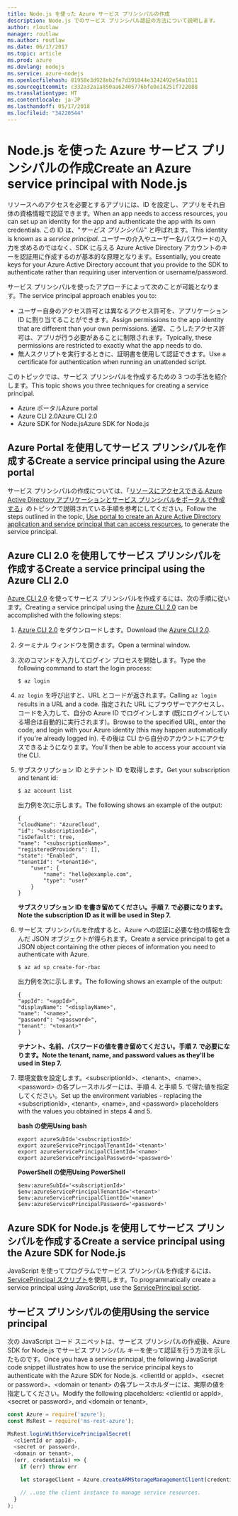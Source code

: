 ```yaml
---
title: Node.js を使った Azure サービス プリンシパルの作成
description: Node.js でのサービス プリンシパル認証の方法について説明します。
author: rloutlaw
manager: routlaw
ms.author: routlaw
ms.date: 06/17/2017
ms.topic: article
ms.prod: azure
ms.devlang: nodejs
ms.service: azure-nodejs
ms.openlocfilehash: 81958e3d928eb2fe7d391044e3242492e54a1011
ms.sourcegitcommit: c332a32a1a850aa62405776bfe0e14251f722888
ms.translationtype: HT
ms.contentlocale: ja-JP
ms.lasthandoff: 05/17/2018
ms.locfileid: "34220544"
---
```

# <a name="create-an-azure-service-principal-with-nodejs"></a><span data-ttu-id="deb99-103">Node.js を使った Azure サービス プリンシパルの作成</span><span class="sxs-lookup"><span data-stu-id="deb99-103">Create an Azure service principal with Node.js</span></span> 

<span data-ttu-id="deb99-104">リソースへのアクセスを必要とするアプリには、ID を設定し、アプリをそれ自体の資格情報で認証できます。</span><span class="sxs-lookup"><span data-stu-id="deb99-104">When an app needs to access resources, you can set up an identity for the app and authenticate the app with its own credentials.</span></span> <span data-ttu-id="deb99-105">この ID は、"*サービス プリンシパル*" と呼ばれます。</span><span class="sxs-lookup"><span data-stu-id="deb99-105">This identity is known as a *service principal*.</span></span> <span data-ttu-id="deb99-106">ユーザーの介入やユーザー名/パスワードの入力を求めるのではなく、SDK に与える Azure Active Directory アカウントのキーを認証用に作成するのが基本的な原理となります。</span><span class="sxs-lookup"><span data-stu-id="deb99-106">Essentially, you create keys for your Azure Active Directory account that you provide to the SDK to authenticate rather than requiring user intervention or username/password.</span></span>

<span data-ttu-id="deb99-107">サービス プリンシパルを使ったアプローチによって次のことが可能となります。</span><span class="sxs-lookup"><span data-stu-id="deb99-107">The service principal approach enables you to:</span></span>
- <span data-ttu-id="deb99-108">ユーザー自身のアクセス許可とは異なるアクセス許可を、アプリケーション ID に割り当てることができます。</span><span class="sxs-lookup"><span data-stu-id="deb99-108">Assign permissions to the app identity that are different than your own permissions.</span></span> <span data-ttu-id="deb99-109">通常、こうしたアクセス許可は、アプリが行う必要があることに制限されます。</span><span class="sxs-lookup"><span data-stu-id="deb99-109">Typically, these permissions are restricted to exactly what the app needs to do.</span></span>
- <span data-ttu-id="deb99-110">無人スクリプトを実行するときに、証明書を使用して認証できます。</span><span class="sxs-lookup"><span data-stu-id="deb99-110">Use a certificate for authentication when running an unattended script.</span></span>

<span data-ttu-id="deb99-111">このトピックでは、サービス プリンシパルを作成するための 3 つの手法を紹介します。</span><span class="sxs-lookup"><span data-stu-id="deb99-111">This topic shows you three techniques for creating a service principal.</span></span>

- <span data-ttu-id="deb99-112">Azure ポータル</span><span class="sxs-lookup"><span data-stu-id="deb99-112">Azure portal</span></span>
- <span data-ttu-id="deb99-113">Azure CLI 2.0</span><span class="sxs-lookup"><span data-stu-id="deb99-113">Azure CLI 2.0</span></span>
- <span data-ttu-id="deb99-114">Azure SDK for Node.js</span><span class="sxs-lookup"><span data-stu-id="deb99-114">Azure SDK for Node.js</span></span>

## <a name="create-a-service-principal-using-the-azure-portal"></a><span data-ttu-id="deb99-115">Azure Portal を使用してサービス プリンシパルを作成する</span><span class="sxs-lookup"><span data-stu-id="deb99-115">Create a service principal using the Azure portal</span></span>

<span data-ttu-id="deb99-116">サービス プリンシパルの作成については、「[リソースにアクセスできる Azure Active Directory アプリケーションとサービス プリンシパルをポータルで作成する](https://azure.microsoft.com/documentation/articles/resource-group-create-service-principal-portal/)」のトピックで説明されている手順を参考にしてください。</span><span class="sxs-lookup"><span data-stu-id="deb99-116">Follow the steps outlined in the topic, [Use portal to create an Azure Active Directory application and service principal that can access resources](https://azure.microsoft.com/documentation/articles/resource-group-create-service-principal-portal/), to generate the service principal.</span></span>

## <a name="create-a-service-principal-using-the-azure-cli-20"></a><span data-ttu-id="deb99-117">Azure CLI 2.0 を使用してサービス プリンシパルを作成する</span><span class="sxs-lookup"><span data-stu-id="deb99-117">Create a service principal using the Azure CLI 2.0</span></span>

<span data-ttu-id="deb99-118">[Azure CLI 2.0](https://docs.microsoft.com/cli/azure/install-az-cli2) を使ってサービス プリンシパルを作成するには、次の手順に従います。</span><span class="sxs-lookup"><span data-stu-id="deb99-118">Creating a service principal using the [Azure CLI 2.0](https://docs.microsoft.com/cli/azure/install-az-cli2) can be accomplished with the following steps:</span></span>

1. <span data-ttu-id="deb99-119">[Azure CLI 2.0](https://docs.microsoft.com/cli/azure/install-az-cli2) をダウンロードします。</span><span class="sxs-lookup"><span data-stu-id="deb99-119">Download the [Azure CLI 2.0](https://docs.microsoft.com/cli/azure/install-az-cli2).</span></span>

2. <span data-ttu-id="deb99-120">ターミナル ウィンドウを開きます。</span><span class="sxs-lookup"><span data-stu-id="deb99-120">Open a terminal window.</span></span>

3. <span data-ttu-id="deb99-121">次のコマンドを入力してログイン プロセスを開始します。</span><span class="sxs-lookup"><span data-stu-id="deb99-121">Type the following command to start the login process:</span></span>

    ```shell
    $ az login
    ```

4. <span data-ttu-id="deb99-122">`az login` を呼び出すと、URL とコードが返されます。</span><span class="sxs-lookup"><span data-stu-id="deb99-122">Calling `az login` results in a URL and a code.</span></span> <span data-ttu-id="deb99-123">指定された URL にブラウザーでアクセスし、コードを入力して、自分の Azure ID でログインします (既にログインしている場合は自動的に実行されます)。</span><span class="sxs-lookup"><span data-stu-id="deb99-123">Browse to the specified URL, enter the code, and login with your Azure identity (this may happen automatically if you're already logged in).</span></span> <span data-ttu-id="deb99-124">その後は CLI から自分のアカウントにアクセスできるようになります。</span><span class="sxs-lookup"><span data-stu-id="deb99-124">You'll then be able to access your account via the CLI.</span></span>

5. <span data-ttu-id="deb99-125">サブスクリプション ID とテナント ID を取得します。</span><span class="sxs-lookup"><span data-stu-id="deb99-125">Get your subscription and tenant id:</span></span>

    ```shell
    $ az account list
    ```

    <span data-ttu-id="deb99-126">出力例を次に示します。</span><span class="sxs-lookup"><span data-stu-id="deb99-126">The following shows an example of the output:</span></span>

    ```shell
    {
    "cloudName": "AzureCloud",
    "id": "<subscriptionId>",
    "isDefault": true,
    "name": "<subscriptionName>",
    "registeredProviders": [],
    "state": "Enabled",
    "tenantId": "<tenantId>",
        "user": {
            "name": "hello@example.com",
            "type": "user"
        }
    }
    ```

    <span data-ttu-id="deb99-127">**サブスクリプション ID を書き留めてください。手順 7. で必要になります。**</span><span class="sxs-lookup"><span data-stu-id="deb99-127">**Note the subscription ID as it will be used in Step 7.**</span></span>

6. <span data-ttu-id="deb99-128">サービス プリンシパルを作成すると、Azure への認証に必要な他の情報を含んだ JSON オブジェクトが得られます。</span><span class="sxs-lookup"><span data-stu-id="deb99-128">Create a service principal to get a JSON object containing the other pieces of information you need to authenticate with Azure.</span></span>

    ```shell
    $ az ad sp create-for-rbac
    ```

    <span data-ttu-id="deb99-129">出力例を次に示します。</span><span class="sxs-lookup"><span data-stu-id="deb99-129">The following shows an example of the output:</span></span>

    ```shell
    {
    "appId": "<appId>",
    "displayName": "<displayName>",
    "name": "<name>",
    "password": "<password>",
    "tenant": "<tenant>"
    }
    ```

    <span data-ttu-id="deb99-130">**テナント、名前、パスワードの値を書き留めてください。手順 7. で必要になります。**</span><span class="sxs-lookup"><span data-stu-id="deb99-130">**Note the tenant, name, and password values as they'll be used in Step 7.**</span></span>

7. <span data-ttu-id="deb99-131">環境変数を設定します。&lt;subscriptionId>、&lt;tenant>、&lt;name>、&lt;password> の各プレースホルダーには、手順 4. と手順 5. で得た値を指定してください。</span><span class="sxs-lookup"><span data-stu-id="deb99-131">Set up the environment variables - replacing the &lt;subscriptionId>, &lt;tenant>, &lt;name>, and &lt;password> placeholders with the values you obtained in steps 4 and 5.</span></span> 

    <span data-ttu-id="deb99-132">**bash の使用**</span><span class="sxs-lookup"><span data-stu-id="deb99-132">**Using bash**</span></span>

    ```shell
    export azureSubId='<subscriptionId>'
    export azureServicePrincipalTenantId='<tenant>'
    export azureServicePrincipalClientId='<name>'
    export azureServicePrincipalPassword='<password>'
    ```

    <span data-ttu-id="deb99-133">**PowerShell の使用**</span><span class="sxs-lookup"><span data-stu-id="deb99-133">**Using PowerShell**</span></span>

    ```shell
    $env:azureSubId='<subscriptionId>'
    $env:azureServicePrincipalTenantId='<tenant>'
    $env:azureServicePrincipalClientId='<name>'
    $env:azureServicePrincipalPassword='<password>'
    ```

## <a name="create-a-service-principal-using-the-azure-sdk-for-nodejs"></a><span data-ttu-id="deb99-134">Azure SDK for Node.js を使用してサービス プリンシパルを作成する</span><span class="sxs-lookup"><span data-stu-id="deb99-134">Create a service principal using the Azure SDK for Node.js</span></span>

<span data-ttu-id="deb99-135">JavaScript を使ってプログラムでサービス プリンシパルを作成するには、[ServicePrincipal スクリプト](https://github.com/Azure/azure-sdk-for-node/tree/master/Documentation/ServicePrincipal)を使用します。</span><span class="sxs-lookup"><span data-stu-id="deb99-135">To programmatically create a service principal using JavaScript, use the [ServicePrincipal script](https://github.com/Azure/azure-sdk-for-node/tree/master/Documentation/ServicePrincipal).</span></span>   

## <a name="using-the-service-principal"></a><span data-ttu-id="deb99-136">サービス プリンシパルの使用</span><span class="sxs-lookup"><span data-stu-id="deb99-136">Using the service principal</span></span>

<span data-ttu-id="deb99-137">次の JavaScript コード スニペットは、サービス プリンシパルの作成後、Azure SDK for Node.js でサービス プリンシパル キーを使って認証を行う方法を示したものです。</span><span class="sxs-lookup"><span data-stu-id="deb99-137">Once you have a service principal, the following JavaScript code snippet illustrates how to use the service principal keys to authenticate with the Azure SDK for Node.js.</span></span> <span data-ttu-id="deb99-138">&lt;clientId or appId>、&lt;secret or password>、&lt;domain or tenant> の各プレースホルダーには、実際の値を指定してください。</span><span class="sxs-lookup"><span data-stu-id="deb99-138">Modify the following placeholders: &lt;clientId or appId>, &lt;secret or password>, and &lt;domain or tenant>,</span></span>

```javascript
const Azure = require('azure');
const MsRest = require('ms-rest-azure');

MsRest.loginWithServicePrincipalSecret(
  <clientId or appId>,
  <secret or password>,
  <domain or tenant>,
  (err, credentials) => {
    if (err) throw err

    let storageClient = Azure.createARMStorageManagementClient(credentials, '<azure-subscription-id>');

    // ..use the client instance to manage service resources.
  }
);
```
